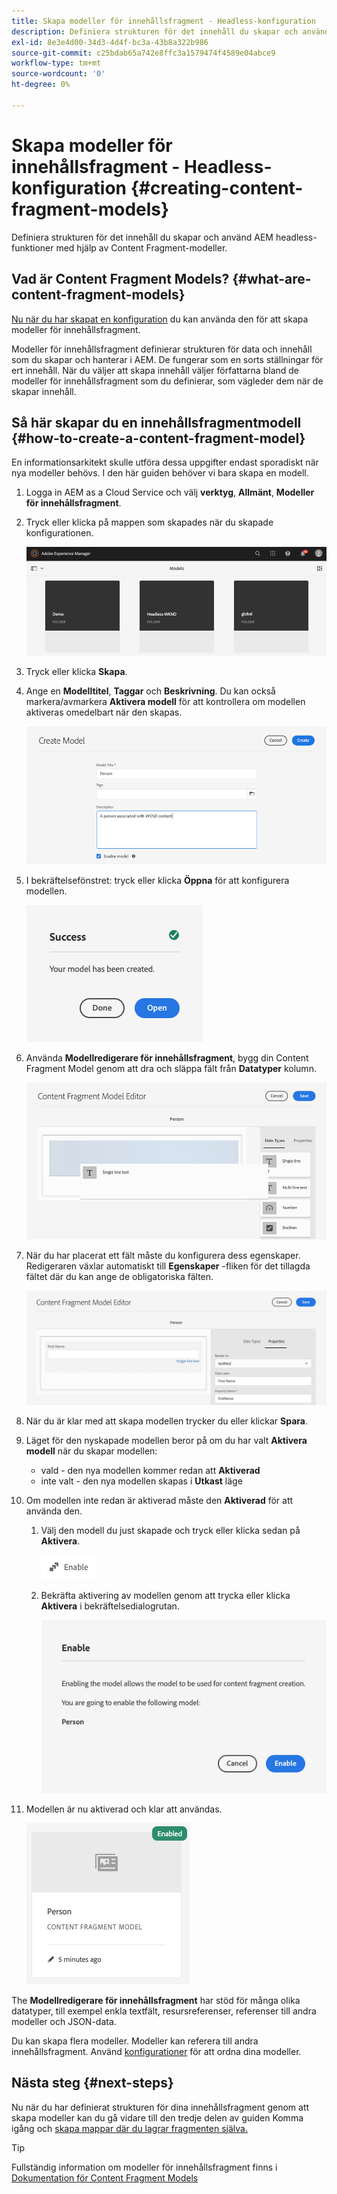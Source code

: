 ```yaml
---
title: Skapa modeller för innehållsfragment - Headless-konfiguration
description: Definiera strukturen för det innehåll du skapar och använd AEM headless-funktioner med hjälp av Content Fragment-modeller.
exl-id: 8e3e4d00-34d3-4d4f-bc3a-43b8a322b986
source-git-commit: c25bdab65a742e8ffc3a1579474f4589e04abce9
workflow-type: tm+mt
source-wordcount: '0'
ht-degree: 0%

---
```


# Skapa modeller för innehållsfragment - Headless-konfiguration {#creating-content-fragment-models}

Definiera strukturen för det innehåll du skapar och använd AEM headless-funktioner med hjälp av Content Fragment-modeller.

## Vad är Content Fragment Models? {#what-are-content-fragment-models}

[Nu när du har skapat en konfiguration](create-configuration.md) du kan använda den för att skapa modeller för innehållsfragment.

Modeller för innehållsfragment definierar strukturen för data och innehåll som du skapar och hanterar i AEM. De fungerar som en sorts ställningar för ert innehåll. När du väljer att skapa innehåll väljer författarna bland de modeller för innehållsfragment som du definierar, som vägleder dem när de skapar innehåll.

## Så här skapar du en innehållsfragmentmodell {#how-to-create-a-content-fragment-model}

En informationsarkitekt skulle utföra dessa uppgifter endast sporadiskt när nya modeller behövs. I den här guiden behöver vi bara skapa en modell.

1. Logga in AEM as a Cloud Service och välj **verktyg**, **Allmänt**, **Modeller för innehållsfragment**.
1. Tryck eller klicka på mappen som skapades när du skapade konfigurationen.

   ![Mappen Modeller](../assets/models-folder.png)
1. Tryck eller klicka **Skapa**.
1. Ange en **Modelltitel**, **Taggar** och **Beskrivning**. Du kan också markera/avmarkera **Aktivera modell** för att kontrollera om modellen aktiveras omedelbart när den skapas.

   ![Skapa en modell](../assets/models-create.png)
1. I bekräftelsefönstret: tryck eller klicka **Öppna** för att konfigurera modellen.

   ![Bekräftelsefönstret](../assets/models-confirmation.png)
1. Använda **Modellredigerare för innehållsfragment**, bygg din Content Fragment Model genom att dra och släppa fält från **Datatyper** kolumn.

   ![Dra och släppa fält](../assets/models-drag-and-drop.png)

1. När du har placerat ett fält måste du konfigurera dess egenskaper. Redigeraren växlar automatiskt till **Egenskaper** -fliken för det tillagda fältet där du kan ange de obligatoriska fälten.

   ![Konfigurera egenskaper](../assets/models-configure-properties.png)

1. När du är klar med att skapa modellen trycker du eller klickar **Spara**.

1. Läget för den nyskapade modellen beror på om du har valt **Aktivera modell** när du skapar modellen:
   * vald - den nya modellen kommer redan att **Aktiverad**
   * inte valt - den nya modellen skapas i **Utkast** läge

1. Om modellen inte redan är aktiverad måste den **Aktiverad** för att använda den.
   1. Välj den modell du just skapade och tryck eller klicka sedan på **Aktivera**.

      ![Aktivera modellen](../assets/models-enable.png)
   1. Bekräfta aktivering av modellen genom att trycka eller klicka **Aktivera** i bekräftelsedialogrutan.

      ![Aktivera bekräftelsedialogrutan](../assets/models-enabling.png)
1. Modellen är nu aktiverad och klar att användas.

   ![Modellen är aktiverad](../assets/models-enabled.png)

The **Modellredigerare för innehållsfragment** har stöd för många olika datatyper, till exempel enkla textfält, resursreferenser, referenser till andra modeller och JSON-data.

Du kan skapa flera modeller. Modeller kan referera till andra innehållsfragment. Använd [konfigurationer](create-configuration.md) för att ordna dina modeller.

## Nästa steg {#next-steps}

Nu när du har definierat strukturen för dina innehållsfragment genom att skapa modeller kan du gå vidare till den tredje delen av guiden Komma igång och [skapa mappar där du lagrar fragmenten själva.](create-assets-folder.md)

>[!TIP]
>
>Fullständig information om modeller för innehållsfragment finns i [Dokumentation för Content Fragment Models](/help/assets/content-fragments/content-fragments-models.md)
